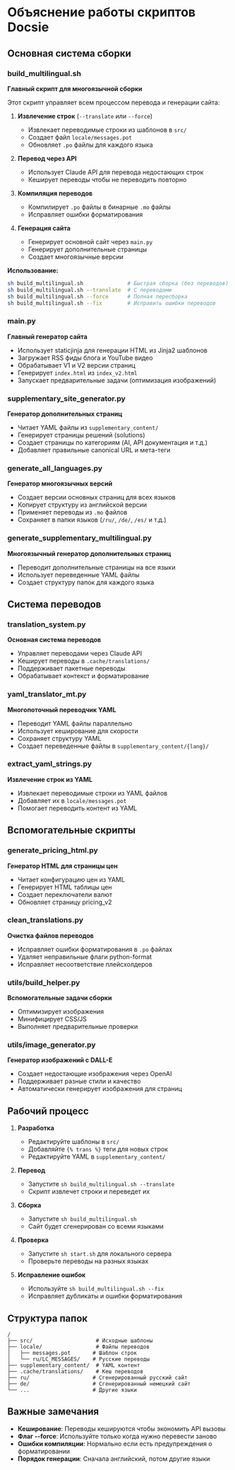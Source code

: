 # Объяснение работы скриптов Docsie

## Основная система сборки

### build_multilingual.sh
**Главный скрипт для многоязычной сборки**

Этот скрипт управляет всем процессом перевода и генерации сайта:

1. **Извлечение строк** (`--translate` или `--force`)
   - Извлекает переводимые строки из шаблонов в `src/`
   - Создает файл `locale/messages.pot`
   - Обновляет `.po` файлы для каждого языка

2. **Перевод через API** 
   - Использует Claude API для перевода недостающих строк
   - Кеширует переводы чтобы не переводить повторно

3. **Компиляция переводов**
   - Компилирует `.po` файлы в бинарные `.mo` файлы
   - Исправляет ошибки форматирования

4. **Генерация сайта**
   - Генерирует основной сайт через `main.py`
   - Генерирует дополнительные страницы
   - Создает многоязычные версии

**Использование:**
```bash
sh build_multilingual.sh              # Быстрая сборка (без переводов)
sh build_multilingual.sh --translate  # С переводами
sh build_multilingual.sh --force      # Полная пересборка
sh build_multilingual.sh --fix        # Исправить ошибки переводов
```

### main.py
**Главный генератор сайта**

- Использует staticjinja для генерации HTML из Jinja2 шаблонов
- Загружает RSS фиды блога и YouTube видео
- Обрабатывает V1 и V2 версии страниц
- Генерирует `index.html` из `index_v2.html`
- Запускает предварительные задачи (оптимизация изображений)

### supplementary_site_generator.py
**Генератор дополнительных страниц**

- Читает YAML файлы из `supplementary_content/`
- Генерирует страницы решений (solutions)
- Создает страницы по категориям (AI, API документация и т.д.)
- Добавляет правильные canonical URL и мета-теги

### generate_all_languages.py
**Генератор многоязычных версий**

- Создает версии основных страниц для всех языков
- Копирует структуру из английской версии
- Применяет переводы из `.mo` файлов
- Сохраняет в папки языков (`/ru/`, `/de/`, `/es/` и т.д.)

### generate_supplementary_multilingual.py
**Многоязычный генератор дополнительных страниц**

- Переводит дополнительные страницы на все языки
- Использует переведенные YAML файлы
- Создает структуру папок для каждого языка

## Система переводов

### translation_system.py
**Основная система переводов**

- Управляет переводами через Claude API
- Кеширует переводы в `.cache/translations/`
- Поддерживает пакетные переводы
- Обрабатывает контекст и форматирование

### yaml_translator_mt.py
**Многопоточный переводчик YAML**

- Переводит YAML файлы параллельно
- Использует кеширование для скорости
- Сохраняет структуру YAML
- Создает переведенные файлы в `supplementary_content/{lang}/`

### extract_yaml_strings.py
**Извлечение строк из YAML**

- Извлекает переводимые строки из YAML файлов
- Добавляет их в `locale/messages.pot`
- Помогает переводить контент из YAML

## Вспомогательные скрипты

### generate_pricing_html.py
**Генератор HTML для страницы цен**

- Читает конфигурацию цен из YAML
- Генерирует HTML таблицы цен
- Создает переключатели валют
- Обновляет страницу pricing_v2

### clean_translations.py
**Очистка файлов переводов**

- Исправляет ошибки форматирования в `.po` файлах
- Удаляет неправильные флаги python-format
- Исправляет несоответствие плейсхолдеров

### utils/build_helper.py
**Вспомогательные задачи сборки**

- Оптимизирует изображения
- Минифицирует CSS/JS
- Выполняет предварительные проверки

### utils/image_generator.py
**Генератор изображений с DALL-E**

- Создает недостающие изображения через OpenAI
- Поддерживает разные стили и качество
- Автоматически генерирует изображения для страниц

## Рабочий процесс

1. **Разработка**
   - Редактируйте шаблоны в `src/`
   - Добавляйте `{% trans %}` теги для новых строк
   - Редактируйте YAML в `supplementary_content/`

2. **Перевод**
   - Запустите `sh build_multilingual.sh --translate`
   - Скрипт извлечет строки и переведет их

3. **Сборка**
   - Запустите `sh build_multilingual.sh`
   - Сайт будет сгенерирован со всеми языками

4. **Проверка**
   - Запустите `sh start.sh` для локального сервера
   - Проверьте переводы на разных языках

5. **Исправление ошибок**
   - Используйте `sh build_multilingual.sh --fix`
   - Исправляет дубликаты и ошибки форматирования

## Структура папок

```
/
├── src/                    # Исходные шаблоны
├── locale/                 # Файлы переводов
│   ├── messages.pot       # Шаблон строк
│   └── ru/LC_MESSAGES/    # Русские переводы
├── supplementary_content/  # YAML контент
├── .cache/translations/    # Кеш переводов
├── ru/                    # Сгенерированный русский сайт
├── de/                    # Сгенерированный немецкий сайт
└── ...                    # Другие языки
```

## Важные замечания

- **Кеширование**: Переводы кешируются чтобы экономить API вызовы
- **Флаг --force**: Используйте только когда нужно перевести заново
- **Ошибки компиляции**: Нормально если есть предупреждения о форматировании
- **Порядок генерации**: Сначала английский, потом другие языки